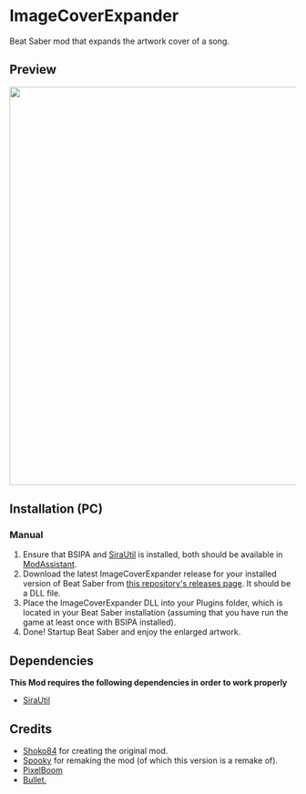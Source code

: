 # ImageCoverExpander
Beat Saber mod that expands the artwork cover of a song.

## Preview
<img src="https://user-images.githubusercontent.com/47220139/123475275-d57e4400-d603-11eb-9bfa-330a99c5fa88.png" width=700>

## Installation (PC)

### Manual
1. Ensure that BSIPA and [SiraUtil](https://github.com/Auros/SiraUtil) is installed, both should be available in [ModAssistant](https://github.com/Assistant/ModAssistant).
2. Download the latest ImageCoverExpander release for your installed version of Beat Saber from [this repository's releases page](https://github.com/MillzyDev/ImageCoverExpander/releases). It should be a DLL file.
3. Place the ImageCoverExpander DLL into your Plugins folder, which is located in your Beat Saber installation (assuming that you have run the game at least once with BSIPA installed).
4. Done! Startup Beat Saber and enjoy the enlarged artwork.

## Dependencies
**This Mod requires the following dependencies in order to work properly**
- [SiraUtil](https://github.com/Auros/SiraUtil)

## Credits
- [Shoko84](https://github.com/Shoko84) for creating the original mod.
- [Spooky](https://github.com/Spooky323) for remaking the mod (of which this version is a remake of).
- [PixelBoom](https://github.com/rithik-b)
- [Bullet.](https://github.com/XAce1337manX/)

